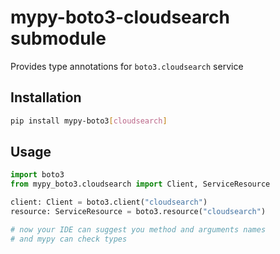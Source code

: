 # mypy-boto3-cloudsearch submodule

Provides type annotations for `boto3.cloudsearch` service

## Installation

```bash
pip install mypy-boto3[cloudsearch]
```

## Usage

```python
import boto3
from mypy_boto3.cloudsearch import Client, ServiceResource

client: Client = boto3.client("cloudsearch")
resource: ServiceResource = boto3.resource("cloudsearch")

# now your IDE can suggest you method and arguments names
# and mypy can check types
```

